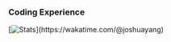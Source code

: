 ### Coding Experience

[![Stats](https://github-readme-stats.vercel.app/api/wakatime?username=joshuayang&count_private=true&theme=tokyonight&show_icons=true&compact=true&custom_title='About_Myself')](https://wakatime.com/@joshuayang)

<!-- https://github.com/anuraghazra/github-readme-stats/blob/master/themes/README.md-->

